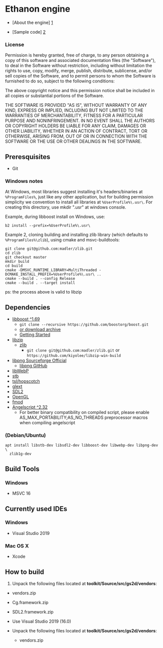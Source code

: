 ﻿# Ethanon engine

- [About the engine] [1]
- [Sample code] [2]

  [1]: http://doc.ethanonengine.com/manual/6
  [2]: https://github.com/asantee/ethanon-samples

### License

Permission is hereby granted, free of charge, to any person obtaining a copy of this
software and associated documentation files (the "Software"), to deal in the
Software without restriction, including without limitation the rights to use, copy,
modify, merge, publish, distribute, sublicense, and/or sell copies of the Software,
and to permit persons to whom the Software is furnished to do so, subject to the
following conditions:

The above copyright notice and this permission notice shall be included in all
copies or substantial portions of the Software.

THE SOFTWARE IS PROVIDED "AS IS", WITHOUT WARRANTY OF ANY KIND, EXPRESS OR IMPLIED,
INCLUDING BUT NOT LIMITED TO THE WARRANTIES OF MERCHANTABILITY, FITNESS FOR A
PARTICULAR PURPOSE AND NONINFRINGEMENT. IN NO EVENT SHALL THE AUTHORS OR COPYRIGHT
HOLDERS BE LIABLE FOR ANY CLAIM, DAMAGES OR OTHER LIABILITY, WHETHER IN AN ACTION OF
CONTRACT, TORT OR OTHERWISE, ARISING FROM, OUT OF OR IN CONNECTION WITH THE SOFTWARE
OR THE USE OR OTHER DEALINGS IN THE SOFTWARE.

## Preresquisites

- Git
### Windows notes

At Windows, most libraries suggest installing it's headers/binaries at `%ProgramFiles%`, just
like any other application, but for building permission simplicity we convention to install
all libraries at `%UserProfile%\.usr\`.
For creating this directory, use mkdir ".usr" at windows console.

Example, during libboost install on Windows, use:

`b2 install --prefix=%UserProfile%\.usr\`

Example 2, cloning building and installing zlib library (which defaults to `%ProgramFiles%\zlib`),
 using cmake and msvc-buildtools:

```
git clone git@github.com:madler/zlib.git
cd zlib
git checkout master
mkdir build
cd build
cmake -DMSVC_RUNTIME_LIBRARY=MultiThreaded -DCMAKE_INSTALL_PREFIX=%UserProfile%\.usr\ ..
cmake --build . --config Release
cmake --build . --target install
```

  ps: the process above is valid to libzip

## Dependencies

- [libboost ^1.69](https://boost.org)
  - `git clone --recursive https://github.com/boostorg/boost.git`
  - [or download archive](https://www.boost.org/users/download/)
  - [Getting Started](https://github.com/boostorg/boost/wiki/Getting-Started%3A-Overview)
- [libzip](https://libzip.org/download/)
  - [zlib](http://www.zlib.net/)
    - `git clone git@github.com:madler/zlib.git`
	or `https://github.com/kiyolee/libzip-win-build`
- [libpng Sourceforge Official](git://git.code.sf.net/p/libpng/code)
  - [libpng GitHub](https://github.com/glennrp/libpng)
- [libWebP](https://github.com/webmproject/libwebp)
- [stb](https://github.com/nothings/stb)
- [tsl/hopscotch](https://github.com/Tessil/hopscotch-map)
- [glext](https://sourceforge.net/projects/glextwin32/)
- [SDL2](https://www.libsdl.org/download-2.0.php)
- [OpenGL](https://www.mesa3d.org/intro.html)
- [fmod](https://www.fmod.com/)
- [Angelscript ^2.32](https://angelcode.com)
  - For better binary compatibility on compiled script, please enable 
    AS_MAX_PORTABILITY;AS_NO_THREADS preprocessor macros when compiling angelscript
### (Debian/Ubuntu)

```
apt install libstb-dev libsdl2-dev libboost-dev libwebp-dev libpng-dev \
  zlib1g-dev
```
## Build Tools
### Windows
- MSVC 16

## Currently used IDEs

### Windows
- Visual Studio 2019

### Mac OS X

- Xcode

## How to build

1. Unpack the following files located at **toolkit/Source/src/gs2d/vendors**:
  - vendors.zip
  - Cg.framework.zip
  - SDL2.framework.zip



- Use Visual Studio 2019 (16.0)
- Unpack the following files located at **toolkit/Source/src/gs2d/vendors**:
  - vendors.zip

